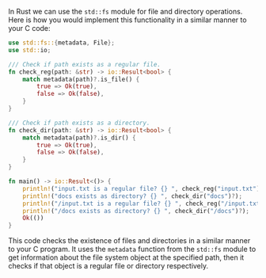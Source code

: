 In Rust we can use the `std::fs` module for file and directory operations. Here is how you would implement this functionality in a similar manner to your C code:

```rust
use std::fs::{metadata, File};
use std::io;

/// Check if path exists as a regular file.
fn check_reg(path: &str) -> io::Result<bool> {
    match metadata(path)?.is_file() {
        true => Ok(true),
        false => Ok(false),
    }
}

/// Check if path exists as a directory.
fn check_dir(path: &str) -> io::Result<bool> {
    match metadata(path)?.is_dir() {
        true => Ok(true),
        false => Ok(false),
    }
}

fn main() -> io::Result<()> {
    println!("input.txt is a regular file? {} ", check_reg("input.txt")?);
    println!("docs exists as directory? {} ", check_dir("docs")?);
    println!("/input.txt is a regular file? {} ", check_reg("/input.txt")?);
    println!("/docs exists as directory? {} ", check_dir("/docs")?);
    Ok(())
}
```
This code checks the existence of files and directories in a similar manner to your C program. It uses the `metadata` function from the `std::fs` module to get information about the file system object at the specified path, then it checks if that object is a regular file or directory respectively.
